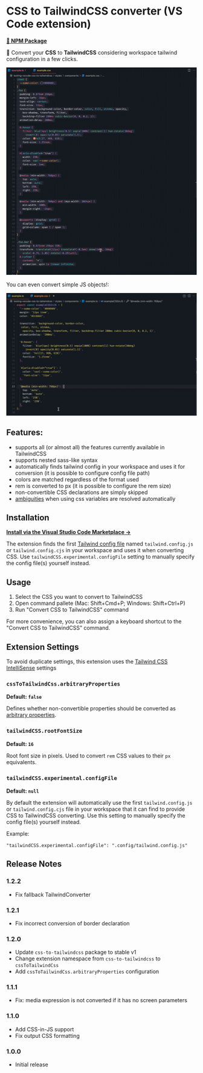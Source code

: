 # CSS to TailwindCSS converter (VS Code extension)

**[🔗 NPM Package](https://github.com/Jackardios/css-to-tailwindcss/)**

🔄 Convert your **CSS** to **TailwindCSS** considering workspace tailwind configuration in a few clicks.

![VSCode extension demo](.github/css-demo.gif)

You can even convert simple JS objects!:

![VSCode extension demo](.github/jss-demo.gif)

## Features:

- supports all (or almost all) the features currently available in TailwindCSS
- supports nested sass-like syntax
- automatically finds tailwind config in your workspace and uses it for conversion (it is possible to configure config file path)
- colors are matched regardless of the format used
- rem is converted to px (it is possible to configure the rem size)
- non-convertible CSS declarations are simply skipped
- [ambiguities](https://tailwindcss.com/docs/adding-custom-styles#resolving-ambiguities) when using css variables are resolved automatically

## Installation

**[Install via the Visual Studio Code Marketplace →](https://marketplace.visualstudio.com/items?itemName=Jackardios.vscode-css-to-tailwindcss)**

The extension finds the first [Tailwind config file](https://tailwindcss.com/docs/installation#create-your-configuration-file) named `tailwind.config.js` or `tailwind.config.cjs` in your workspace and uses it when converting CSS. Use `tailwindCSS.experimental.configFile` setting to manually specify the config file(s) yourself instead.

## Usage

1. Select the CSS you want to convert to TailwindCSS
2. Open command pallete (Mac: Shift+Cmd+P; Windows: Shift+Ctrl+P)
3. Run "Convert CSS to TailwindCSS" command

For more convenience, you can also assign a keyboard shortcut to the "Convert CSS to TailwindCSS" command.

## Extension Settings

To avoid duplicate settings, this extension uses the [Tailwind CSS IntelliSense](https://marketplace.visualstudio.com/items?itemName=bradlc.vscode-tailwindcss) settings

### `cssToTailwindCss.arbitraryProperties`

**Default: `false`**

Defines whether non-convertible properties should be converted as [arbitrary properties](https://tailwindcss.com/docs/adding-custom-styles#arbitrary-properties).

### `tailwindCSS.rootFontSize`

**Default: `16`**

Root font size in pixels. Used to convert `rem` CSS values to their `px` equivalents.

### `tailwindCSS.experimental.configFile`

**Default: `null`**

By default the extension will automatically use the first `tailwind.config.js` or `tailwind.config.cjs` file in your workspace that it can find to provide CSS to TailwindCSS converting. Use this setting to manually specify the config file(s) yourself instead.

Example:

```
"tailwindCSS.experimental.configFile": ".config/tailwind.config.js"
```

## Release Notes

### 1.2.2

- Fix fallback TailwindConverter

### 1.2.1

- Fix incorrect conversion of border declaration

### 1.2.0

- Update `css-to-tailwindcss` package to stable v1
- Change extension namespace from `css-to-tailwindcss` to `cssToTailwindCss`
- Add `cssToTailwindCss.arbitraryProperties` configuration

### 1.1.1

- Fix: media expression is not converted if it has no screen parameters

### 1.1.0

- Add CSS-in-JS support
- Fix output CSS formatting

### 1.0.0

- Initial release
